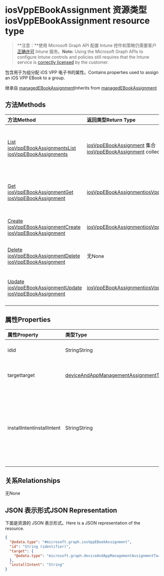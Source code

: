 # <a name="iosvppebookassignment-resource-type"></a><span data-ttu-id="f818d-101">iosVppEBookAssignment 资源类型</span><span class="sxs-lookup"><span data-stu-id="f818d-101">iosVppEBookAssignment resource type</span></span>

> <span data-ttu-id="f818d-102">**注意：**使用 Microsoft Graph API 配置 Intune 控件和策略仍需要客户[正确许可](https://go.microsoft.com/fwlink/?linkid=839381) Intune 服务。</span><span class="sxs-lookup"><span data-stu-id="f818d-102">**Note:** Using the Microsoft Graph APIs to configure Intune controls and policies still requires that the Intune service is [correctly licensed](https://go.microsoft.com/fwlink/?linkid=839381) by the customer.</span></span>

<span data-ttu-id="f818d-103">包含用于为组分配 iOS VPP 电子书的属性。</span><span class="sxs-lookup"><span data-stu-id="f818d-103">Contains properties used to assign an iOS VPP EBook to a group.</span></span>

<span data-ttu-id="f818d-104">继承自 [managedEBookAssignment](../resources/intune_books_managedebookassignment.md)</span><span class="sxs-lookup"><span data-stu-id="f818d-104">Inherits from [managedEBookAssignment](../resources/intune_books_managedebookassignment.md)</span></span>

## <a name="methods"></a><span data-ttu-id="f818d-105">方法</span><span class="sxs-lookup"><span data-stu-id="f818d-105">Methods</span></span>
|<span data-ttu-id="f818d-106">方法</span><span class="sxs-lookup"><span data-stu-id="f818d-106">Method</span></span>|<span data-ttu-id="f818d-107">返回类型</span><span class="sxs-lookup"><span data-stu-id="f818d-107">Return Type</span></span>|<span data-ttu-id="f818d-108">说明</span><span class="sxs-lookup"><span data-stu-id="f818d-108">Description</span></span>|
|:---|:---|:---|
|[<span data-ttu-id="f818d-109">List iosVppEBookAssignments</span><span class="sxs-lookup"><span data-stu-id="f818d-109">List iosVppEBookAssignments</span></span>](../api/intune_books_iosvppebookassignment_list.md)|<span data-ttu-id="f818d-110">[iosVppEBookAssignment](../resources/intune_books_iosvppebookassignment.md) 集合</span><span class="sxs-lookup"><span data-stu-id="f818d-110">[iosVppEBookAssignment](../resources/intune_books_iosvppebookassignment.md) collection</span></span>|<span data-ttu-id="f818d-111">列出 [iosVppEBookAssignment](../resources/intune_books_iosvppebookassignment.md) 对象的属性和关系。</span><span class="sxs-lookup"><span data-stu-id="f818d-111">List properties and relationships of the [iosVppEBookAssignment](../resources/intune_books_iosvppebookassignment.md) objects.</span></span>|
|[<span data-ttu-id="f818d-112">Get iosVppEBookAssignment</span><span class="sxs-lookup"><span data-stu-id="f818d-112">Get iosVppEBookAssignment</span></span>](../api/intune_books_iosvppebookassignment_get.md)|[<span data-ttu-id="f818d-113">iosVppEBookAssignment</span><span class="sxs-lookup"><span data-stu-id="f818d-113">iosVppEBookAssignment</span></span>](../resources/intune_books_iosvppebookassignment.md)|<span data-ttu-id="f818d-114">读取 [iosVppEBookAssignment](../resources/intune_books_iosvppebookassignment.md) 对象的属性和关系。</span><span class="sxs-lookup"><span data-stu-id="f818d-114">Read properties and relationships of [plannerPlanDetails](../resources/intune_books_iosvppebookassignment.md) object.</span></span>|
|[<span data-ttu-id="f818d-115">Create iosVppEBookAssignment</span><span class="sxs-lookup"><span data-stu-id="f818d-115">Create iosVppEBookAssignment</span></span>](../api/intune_books_iosvppebookassignment_create.md)|[<span data-ttu-id="f818d-116">iosVppEBookAssignment</span><span class="sxs-lookup"><span data-stu-id="f818d-116">iosVppEBookAssignment</span></span>](../resources/intune_books_iosvppebookassignment.md)|<span data-ttu-id="f818d-117">创建新的 [iosVppEBookAssignment](../resources/intune_books_iosvppebookassignment.md) 对象。</span><span class="sxs-lookup"><span data-stu-id="f818d-117">Create a new [plannerBucket](../resources/intune_books_iosvppebookassignment.md) object.</span></span>|
|[<span data-ttu-id="f818d-118">Delete iosVppEBookAssignment</span><span class="sxs-lookup"><span data-stu-id="f818d-118">Delete iosVppEBookAssignment</span></span>](../api/intune_books_iosvppebookassignment_delete.md)|<span data-ttu-id="f818d-119">无</span><span class="sxs-lookup"><span data-stu-id="f818d-119">None</span></span>|<span data-ttu-id="f818d-120">删除 [iosVppEBookAssignment](../resources/intune_books_iosvppebookassignment.md)。</span><span class="sxs-lookup"><span data-stu-id="f818d-120">Deletes a [iosVppEBookAssignment](../resources/intune_books_iosvppebookassignment.md).</span></span>|
|[<span data-ttu-id="f818d-121">Update iosVppEBookAssignment</span><span class="sxs-lookup"><span data-stu-id="f818d-121">Update iosVppEBookAssignment</span></span>](../api/intune_books_iosvppebookassignment_update.md)|[<span data-ttu-id="f818d-122">iosVppEBookAssignment</span><span class="sxs-lookup"><span data-stu-id="f818d-122">iosVppEBookAssignment</span></span>](../resources/intune_books_iosvppebookassignment.md)|<span data-ttu-id="f818d-123">更新 [iosVppEBookAssignment](../resources/intune_books_iosvppebookassignment.md) 对象的属性。</span><span class="sxs-lookup"><span data-stu-id="f818d-123">Update the properties of a [calendar](../resources/intune_books_iosvppebookassignment.md) object.</span></span>|

## <a name="properties"></a><span data-ttu-id="f818d-124">属性</span><span class="sxs-lookup"><span data-stu-id="f818d-124">Properties</span></span>
|<span data-ttu-id="f818d-125">属性</span><span class="sxs-lookup"><span data-stu-id="f818d-125">Property</span></span>|<span data-ttu-id="f818d-126">类型</span><span class="sxs-lookup"><span data-stu-id="f818d-126">Type</span></span>|<span data-ttu-id="f818d-127">说明</span><span class="sxs-lookup"><span data-stu-id="f818d-127">Description</span></span>|
|:---|:---|:---|
|<span data-ttu-id="f818d-128">id</span><span class="sxs-lookup"><span data-stu-id="f818d-128">id</span></span>|<span data-ttu-id="f818d-129">String</span><span class="sxs-lookup"><span data-stu-id="f818d-129">String</span></span>|<span data-ttu-id="f818d-130">实体的键。</span><span class="sxs-lookup"><span data-stu-id="f818d-130">Key of the setting.</span></span> <span data-ttu-id="f818d-131">继承自 [managedEBookAssignment](../resources/intune_books_managedebookassignment.md)</span><span class="sxs-lookup"><span data-stu-id="f818d-131">Inherited from [managedEBookAssignment](../resources/intune_books_managedebookassignment.md)</span></span>|
|<span data-ttu-id="f818d-132">target</span><span class="sxs-lookup"><span data-stu-id="f818d-132">target</span></span>|[<span data-ttu-id="f818d-133">deviceAndAppManagementAssignmentTarget</span><span class="sxs-lookup"><span data-stu-id="f818d-133">deviceAndAppManagementAssignmentTarget</span></span>](../resources/intune_books_deviceandappmanagementassignmenttarget.md)|<span data-ttu-id="f818d-134">电子书的分配目标。</span><span class="sxs-lookup"><span data-stu-id="f818d-134">The assignment target for eBook.</span></span> <span data-ttu-id="f818d-135">继承自 [managedEBookAssignment](../resources/intune_books_managedebookassignment.md)</span><span class="sxs-lookup"><span data-stu-id="f818d-135">Inherited from [managedEBookAssignment](../resources/intune_books_managedebookassignment.md)</span></span>|
|<span data-ttu-id="f818d-136">installIntent</span><span class="sxs-lookup"><span data-stu-id="f818d-136">installIntent</span></span>|<span data-ttu-id="f818d-137">String</span><span class="sxs-lookup"><span data-stu-id="f818d-137">String</span></span>|<span data-ttu-id="f818d-138">电子书的安装意向。</span><span class="sxs-lookup"><span data-stu-id="f818d-138">The install intent for eBook.</span></span> <span data-ttu-id="f818d-139">继承自 [managedEBookAssignment](../resources/intune_books_managedebookassignment.md) 可取值为：`available`、`required`、`uninstall`、`availableWithoutEnrollment`。</span><span class="sxs-lookup"><span data-stu-id="f818d-139">Inherited from [managedEBookAssignment](../resources/intune_books_managedebookassignment.md) Possible values are: `available`, `required`, `uninstall`, `availableWithoutEnrollment`.</span></span>|

## <a name="relationships"></a><span data-ttu-id="f818d-140">关系</span><span class="sxs-lookup"><span data-stu-id="f818d-140">Relationships</span></span>
<span data-ttu-id="f818d-141">无</span><span class="sxs-lookup"><span data-stu-id="f818d-141">None</span></span>
## <a name="json-representation"></a><span data-ttu-id="f818d-142">JSON 表示形式</span><span class="sxs-lookup"><span data-stu-id="f818d-142">JSON Representation</span></span>
<span data-ttu-id="f818d-143">下面是资源的 JSON 表示形式。</span><span class="sxs-lookup"><span data-stu-id="f818d-143">Here is a JSON representation of the resource.</span></span>
<!-- {
  "blockType": "resource",
  "keyProperty": "id",
  "@odata.type": "microsoft.graph.iosVppEBookAssignment"
}
-->
``` json
{
  "@odata.type": "#microsoft.graph.iosVppEBookAssignment",
  "id": "String (identifier)",
  "target": {
    "@odata.type": "microsoft.graph.deviceAndAppManagementAssignmentTarget"
  },
  "installIntent": "String"
}
```



